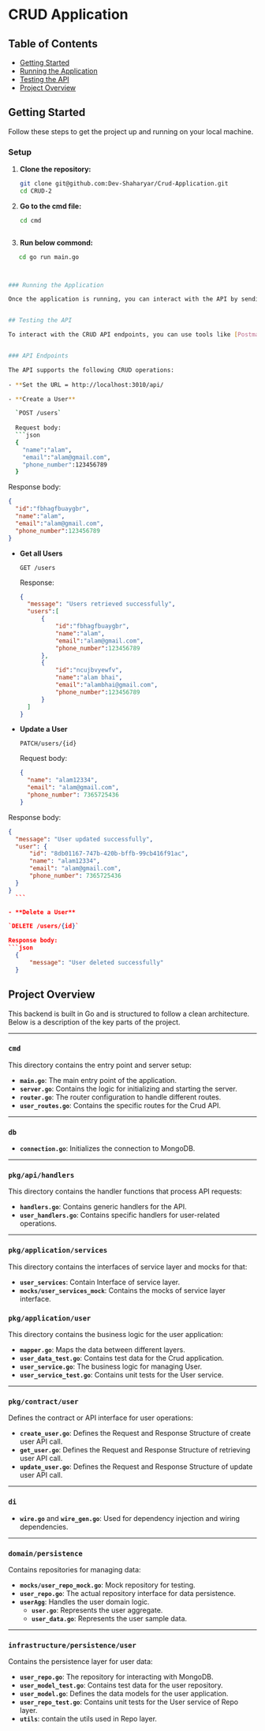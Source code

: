# CRUD Application

## Table of Contents

- [Getting Started](#getting-started)
- [Running the Application](#running-the-application)
- [Testing the API](#Testing-the-API)
- [Project Overview](#project-overview)



## Getting Started

Follow these steps to get the project up and running on your local machine.

### Setup

1. **Clone the repository:**

   ```bash
   git clone git@github.com:Dev-Shaharyar/Crud-Application.git
   cd CRUD-2
   

2. **Go to the cmd file:**
   ```bash
   cd cmd



3. **Run below commond:**
```bash
   cd go run main.go



### Running the Application

Once the application is running, you can interact with the API by sending requests to the endpoints. The app runs on the  port `3010`.


## Testing the API

To interact with the CRUD API endpoints, you can use tools like [Postman](https://www.postman.com/)


### API Endpoints

The API supports the following CRUD operations:
    
- **Set the URL = http://localhost:3010/api/

- **Create a User**

  `POST /users`
  
  Request body:
  ```json
  {
    "name":"alam",
    "email":"alam@gmail.com",
    "phone_number":123456789
  }
  ```

  Response body:
  ```json
  {
    "id":"fbhagfbuaygbr",
    "name":"alam",
    "email":"alam@gmail.com",
    "phone_number":123456789
  }
  ```



- **Get all Users**
  
  `GET /users`

  Response:
  ```json
  {
    "message": "Users retrieved successfully",
    "users":[
        {
            "id":"fbhagfbuaygbr",
            "name":"alam",
            "email":"alam@gmail.com",
            "phone_number":123456789
        },
        {
            "id":"ncujbvyewfv",
            "name":"alam bhai",
            "email":"alambhai@gmail.com",
            "phone_number":123456789
        }
    ]
  }
  ```

- **Update a User**
  
  `PATCH/users/{id}`
  
  Request body:
  ```json
  {
    "name": "alam12334",
    "email": "alam@gmail.com",
    "phone_number": 7365725436
  }
  ```

Response body:
  ```json
  {
    "message": "User updated successfully",
    "user": {
        "id": "8db01167-747b-420b-bffb-99cb416f91ac",
        "name": "alam12334",
        "email": "alam@gmail.com",
        "phone_number": 7365725436
    }
  }  
    ```

- **Delete a User**

  `DELETE /users/{id}`

Response body:
  ```json
    {
        "message": "User deleted successfully"
    }
```



## Project Overview
This backend is built in Go and is structured to follow a clean architecture. Below is a description of the key parts of the project.

---

### `cmd`
This directory contains the entry point and server setup:
- **`main.go`**: The main entry point of the application.
- **`server.go`**: Contains the logic for initializing and starting the server.
- **`router.go`**: The router configuration to handle different routes.
- **`user_routes.go`**: Contains the specific routes for the Crud API.

---

### `db`
- **`connection.go`**: Initializes the connection to MongoDB.

---

### `pkg/api/handlers`
This directory contains the handler functions that process API requests:
- **`handlers.go`**: Contains generic handlers for the API.
- **`user_handlers.go`**: Contains specific handlers for user-related operations.

---

### `pkg/application/services`
This directory contains the interfaces of service layer and mocks for that:
- **`user_services`**: Contain Interface of service layer.
- **`mocks/user_services_mock`**: Contains the mocks of service layer interface.


### `pkg/application/user`
This directory contains the business logic for the user application:
- **`mapper.go`**: Maps the data between different layers.
- **`user_data_test.go`**: Contains test data for the Crud application.
- **`user_service.go`**: The business logic for managing User.
- **`user_service_test.go`**: Contains unit tests for the User service.


---

### `pkg/contract/user`
Defines the contract or API interface for user operations:
- **`create_user.go`**: Defines the Request and Response Structure of create user API call.
- **`get_user.go`**: Defines the Request and Response Structure of retrieving user API call.
- **`update_user.go`**: Defines the Request and Response Structure of update user API call.
---

### `di`
- **`wire.go`** and **`wire_gen.go`**: Used for dependency injection and wiring dependencies.

---

### `domain/persistence`
Contains repositories for managing data:
- **`mocks/user_repo_mock.go`**: Mock repository for testing.
- **`user_repo.go`**: The actual repository interface for data persistence.
- **`userAgg`**: Handles the user domain logic.
  - **`user.go`**: Represents the user aggregate.
  - **`user_data.go`**: Represents the user sample data.

---

### `infrastructure/persistence/user`
Contains the persistence layer for user data:
- **`user_repo.go`**: The repository for interacting with MongoDB.
- **`user_model_test.go`**: Contains test data for the user repository.
- **`user_model.go`**: Defines the data models for the user application.
- **`user_repo_test.go`**: Contains unit tests for the User service of Repo layer.
- **`utils`**: contain the utils used in Repo layer.

